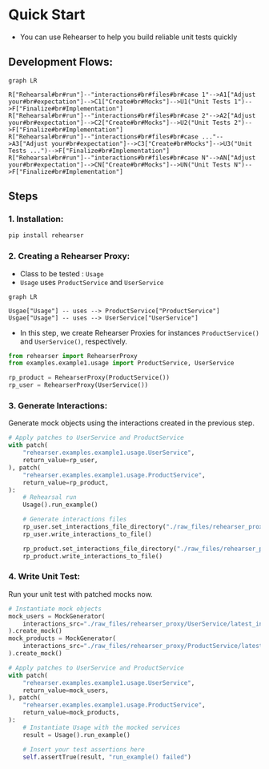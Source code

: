 # Quick Start
- You can use Rehearser to help you build reliable unit tests quickly

## Development Flows:
```mermaid
graph LR

R["Rehearsal#br#run"]--"interactions#br#files#br#case 1"-->A1["Adjust your#br#expectation"]-->C1["Create#br#Mocks"]-->U1("Unit Tests 1")-->F["Finalize#br#Implementation"]
R["Rehearsal#br#run"]--"interactions#br#files#br#case 2"-->A2["Adjust your#br#expectation"]-->C2["Create#br#Mocks"]-->U2("Unit Tests 2")-->F["Finalize#br#Implementation"]
R["Rehearsal#br#run"]--"interactions#br#files#br#case ..."-->A3["Adjust your#br#expectation"]-->C3["Create#br#Mocks"]-->U3("Unit Tests ...")-->F["Finalize#br#Implementation"]
R["Rehearsal#br#run"]--"interactions#br#files#br#case N"-->AN["Adjust your#br#expectation"]-->CN["Create#br#Mocks"]-->UN("Unit Tests N")-->F["Finalize#br#Implementation"]
```

## Steps
### **1. Installation**:
```bash
pip install rehearser
```

### **2. Creating a Rehearser Proxy**: 
- Class to be tested : `Usage`
- `Usage` uses `ProductService` and `UserService`

```mermaid
graph LR

Usgae["Usage"] -- uses --> ProductService["ProductService"]
Usgae["Usage"] -- uses --> UserService["UserService"]
```

- In this step, we create Rehearser Proxies for instances `ProductService()` and `UserService()`, respectively.
```python
from rehearser import RehearserProxy
from examples.example1.usage import ProductService, UserService

rp_product = RehearserProxy(ProductService())
rp_user = RehearserProxy(UserService())
```

### **3. Generate Interactions**: 
Generate mock objects using the interactions created in the previous step.
```python
# Apply patches to UserService and ProductService
with patch(
    "rehearser.examples.example1.usage.UserService",
    return_value=rp_user,
), patch(
    "rehearser.examples.example1.usage.ProductService",
    return_value=rp_product,
):
    # Rehearsal run
    Usage().run_example()

    # Generate interactions files
    rp_user.set_interactions_file_directory("./raw_files/rehearser_proxy/")
    rp_user.write_interactions_to_file()

    rp_product.set_interactions_file_directory("./raw_files/rehearser_proxy/")
    rp_product.write_interactions_to_file()

```

### **4. Write Unit Test**:
Run your unit test with patched mocks now.
```python
# Instantiate mock objects
mock_users = MockGenerator(
    interactions_src="./raw_files/rehearser_proxy/UserService/latest_interactions.json"
).create_mock()
mock_products = MockGenerator(
    interactions_src="./raw_files/rehearser_proxy/ProductService/latest_interactions.json"
).create_mock()

# Apply patches to UserService and ProductService
with patch(
    "rehearser.examples.example1.usage.UserService",
    return_value=mock_users,
), patch(
    "rehearser.examples.example1.usage.ProductService",
    return_value=mock_products,
):
    # Instantiate Usage with the mocked services
    result = Usage().run_example()

    # Insert your test assertions here
    self.assertTrue(result, "run_example() failed")
```